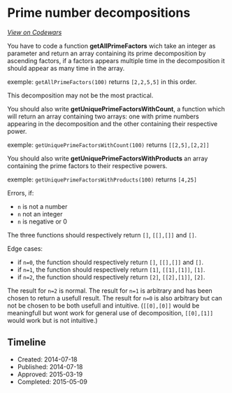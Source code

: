 # Prime number decompositions
[*View on Codewars*](https://www.codewars.com/kata/prime-number-decompositions)

You have to code a function **getAllPrimeFactors** wich take an integer as parameter and return an array containing its prime decomposition by ascending factors, if a factors appears multiple time in the decomposition it should appear as many time in the array. 

exemple: `getAllPrimeFactors(100)` returns `[2,2,5,5]` in this order. 

This decomposition may not be the most practical. 

You should also write **getUniquePrimeFactorsWithCount**, a function which will return an array containing two arrays: one with prime numbers appearing in the decomposition and the other containing their respective power. 

exemple: `getUniquePrimeFactorsWithCount(100)` returns `[[2,5],[2,2]]`

You should also write **getUniquePrimeFactorsWithProducts** an array containing the prime factors to their respective powers. 

exemple: `getUniquePrimeFactorsWithProducts(100)` returns `[4,25]`

Errors, if:

* `n` is not a number
* `n` not an integer 
* `n` is negative or 0 

The three functions should respectively return `[]`,  `[[],[]]` and `[]`. 

Edge cases: 

* if `n=0`, the function should respectively return `[]`, `[[],[]]` and  `[]`.
* if `n=1`, the function should respectively return `[1]`, `[[1],[1]]`, `[1]`.
* if `n=2`, the function should respectively return `[2]`, `[[2],[1]]`, `[2]`.

The result for `n=2` is normal. The result for `n=1` is arbitrary and has been chosen to return a usefull result. The result for `n=0` is also arbitrary 
but can not be chosen to be both usefull and intuitive. (`[[0],[0]]` would be meaningfull but wont work for general use of decomposition, `[[0],[1]]` would work but is not intuitive.)


## Timeline
- Created: 2014-07-18
- Published: 2014-07-18
- Approved: 2015-03-19
- Completed: 2015-05-09